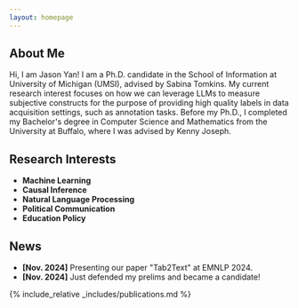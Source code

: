 ```yaml
---
layout: homepage
---
```


## About Me

Hi, I am Jason Yan! I am a Ph.D. candidate in the School of Information  at University of Michigan (UMSI), advised by Sabina Tomkins. My current research interest focuses on how we can leverage LLMs to measure subjective constructs for the purpose of providing high quality labels in data acquisition settings, such as annotation tasks. Before my Ph.D., I completed my Bachelor's degree in Computer Science and Mathematics from the University at Buffalo, where I was advised by Kenny Joseph. 

## Research Interests

- **Machine Learning** 
- **Causal Inference** 
- **Natural Language Processing**
- **Political Communication**
- **Education Policy**


## News

- **[Nov. 2024]** Presenting our paper "Tab2Text" at EMNLP 2024. 
- **[Nov. 2024]** Just defended my prelims and became a candidate! 

{% include_relative _includes/publications.md %}

<!--
{% include_relative _includes/services.md %}
-->